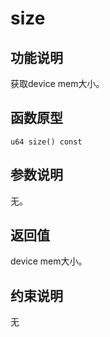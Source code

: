 # size<a name="ZH-CN_TOPIC_0000002031107033"></a>

## 功能说明<a name="zh-cn_topic_0000001933265280_section9962mcpsimp"></a>

获取device mem大小。

## 函数原型<a name="zh-cn_topic_0000001933265280_section9959mcpsimp"></a>

```
u64 size() const
```

## 参数说明<a name="zh-cn_topic_0000001933265280_section9965mcpsimp"></a>

无。

## 返回值<a name="zh-cn_topic_0000001933265280_section9968mcpsimp"></a>

device mem大小。

## 约束说明<a name="zh-cn_topic_0000001933265280_section9971mcpsimp"></a>

无

